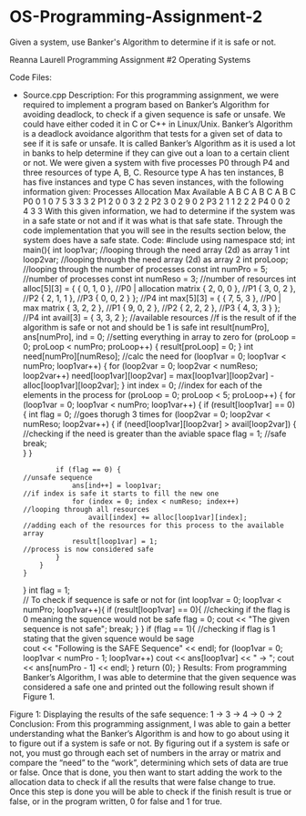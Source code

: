 # OS-Programming-Assignment-2
Given a system, use Banker's Algorithm to determine if it is safe or not.

Reanna Laurell
Programming Assignment #2
Operating Systems

Code Files: 
-	Source.cpp
Description: 
	For this programming assignment, we were required to implement a program based on Banker’s Algorithm for avoiding deadlock, to check if a given sequence is safe or unsafe. We could have either coded it in C or C++ in Linux/Unix.  Banker’s Algorithm is a deadlock avoidance algorithm that tests for a given set of data to see if it is safe or unsafe. It is called Banker’s Algorithm as it is used a lot in banks to help determine if they can give out a loan to a certain client or not. 
	We were given a system with five processes P0 through P4 and three resources of type A, B, C. Resource type A has ten instances, B has five instances and type C has seven instances, with the following information given: 
		Processes	Allocation 	Max	Available
				   A  B  C              A B C          A B C
		     P0                       0  1  0		7 5 3          3 3 2
		     P1		   2  0  0               3 2 2
		     P2		   3  0  2               9 0 2
		     P3		   2  1  1               2 2 2
		     P4 		   0  0  2 	4 3 3 
	With this given information, we had to determine if the system was in a safe state or not and if it was what is that safe state.  Through the code implementation that you will see in the results section below, the system does have a safe state. 
Code:
#include <iostream>
using namespace std;
int main(){
	int loop1var; //looping through the need array (2d) as array 1
	int loop2var; //looping through the need array (2d) as array 2
	int proLoop;  //looping through the number of processes
	const int numPro = 5; //number of processes
	const int numReso = 3; //number of resources
	int alloc[5][3] = { { 0, 1, 0 }, //P0 | allocation matrix
						{ 2, 0, 0 }, //P1
						{ 3, 0, 2 }, //P2
						{ 2, 1, 1 }, //P3
						{ 0, 0, 2 } }; //P4
	int max[5][3] = { { 7, 5, 3 }, //P0  | max matrix
					{ 3, 2, 2 }, //P1
					{ 9, 0, 2 }, //P2
					{ 2, 2, 2 }, //P3
					{ 4, 3, 3 } }; //P4
	int avail[3] = { 3, 3, 2 }; //available resources
	//f is the result of if the algorithm is safe or not and should be 1 is safe 
	int result[numPro], ans[numPro], ind = 0;		//setting everything in array to zero
	for (proLoop = 0; proLoop < numPro; proLoop++) {
		result[proLoop] = 0;
	}
	int need[numPro][numReso];																//calc the need
	for (loop1var = 0; loop1var < numPro; loop1var++) {
		for (loop2var = 0; loop2var < numReso; loop2var++)
			need[loop1var][loop2var] = max[loop1var][loop2var] - alloc[loop1var][loop2var];
	}
	int index = 0;																			//index for each of the elements in the process 
	for (proLoop = 0; proLoop < 5; proLoop++) {
		for (loop1var = 0; loop1var < numPro; loop1var++) {
			if (result[loop1var] == 0) {
				int flag = 0;																//goes thorugh 3 times 
				for (loop2var = 0; loop2var < numReso; loop2var++) {
					if (need[loop1var][loop2var] > avail[loop2var]) {						//checking if the need is greater than the aviable space 
						flag = 1;															//safe
						break;	
					}
				}

				if (flag == 0) {															//unsafe sequence 
					ans[ind++] = loop1var;													//if index is safe it starts to fill the new one
					for (index = 0; index < numReso; index++)								//looping through all resources
						avail[index] += alloc[loop1var][index];								//adding each of the resources for this process to the available array
					result[loop1var] = 1;													//process is now considered safe
				}
			}
		}
	}
	int flag = 1;	
	// To check if sequence is safe or not
	for (int loop1var = 0; loop1var < numPro; loop1var++){
		if (result[loop1var] == 0){ //checking if the flag is 0 meaning the squence would not be safe
			flag = 0;
			cout << "The given sequence is not safe";
			break;
		}
	}
	if (flag == 1){		//checking if flag is 1 stating that the given squence would be sage  
		cout << "Following is the SAFE Sequence" << endl;
		for (loop1var = 0; loop1var < numPro - 1; loop1var++)
			cout << ans[loop1var] << " -> ";
		cout << ans[numPro - 1] << endl;
	}
	return (0);
}
Results: 
	From programming Banker’s Algorithm, I was able to determine that the given sequence was considered a safe one and printed out the following result shown if Figure 1. 
 
Figure 1: Displaying the results of the safe sequence: 1 -> 3 -> 4 -> 0 -> 2
Conclusion: 
	From this programming assignment, I was able to gain a better understanding what the Banker’s Algorithm is and how to go about using it to figure out if a system is safe or not. By figuring out if a system is safe or not, you must go through each set of numbers in the array or matrix and compare the “need” to the “work”, determining which sets of data are true or false. Once that is done, you then want to start adding the work to the allocation data to check if all the results that were false change to true. Once this step is done you will be able to check if the finish result is true or false, or in the program written, 0 for false and 1 for true.
